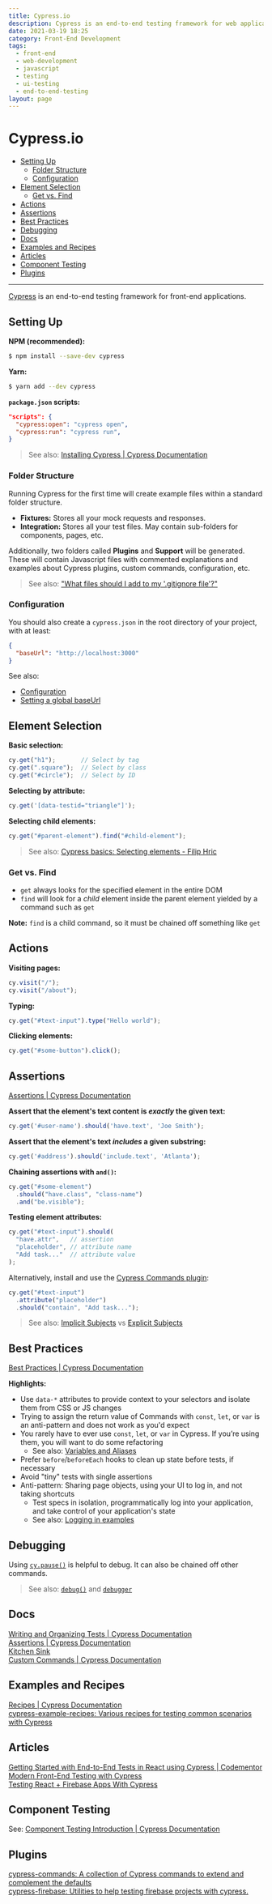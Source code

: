 ```yaml
---
title: Cypress.io
description: Cypress is an end-to-end testing framework for web applications.
date: 2021-03-19 18:25
category: Front-End Development
tags: 
  - front-end
  - web-development
  - javascript
  - testing
  - ui-testing
  - end-to-end-testing
layout: page
---
```


# Cypress.io

- [Setting Up](#setting-up)
  - [Folder Structure](#folder-structure)
  - [Configuration](#configuration)
- [Element Selection](#element-selection)
  - [Get vs. Find](#get-vs-find)
- [Actions](#actions)
- [Assertions](#assertions)
- [Best Practices](#best-practices)
- [Debugging](#debugging)
- [Docs](#docs)
- [Examples and Recipes](#examples-and-recipes)
- [Articles](#articles)
- [Component Testing](#component-testing)
- [Plugins](#plugins)

- - -

[Cypress](https://www.cypress.io/) is an end-to-end testing framework for front-end applications.

## Setting Up

**NPM (recommended):**

```sh
$ npm install --save-dev cypress
```

**Yarn:**

```sh
$ yarn add --dev cypress
```

**`package.json` scripts:**

```json
"scripts": {
  "cypress:open": "cypress open",
  "cypress:run": "cypress run",
}
```

> See also: [Installing Cypress | Cypress Documentation](https://docs.cypress.io/guides/getting-started/installing-cypress.html)  

### Folder Structure

Running Cypress for the first time will create example files within a standard folder structure.

- **Fixtures:** Stores all your mock requests and responses.
- **Integration:** Stores all your test files. May contain sub-folders for components, pages, etc.

Additionally, two folders called **Plugins** and **Support** will be generated. These will contain Javascript files with commented explanations and examples about Cypress plugins, custom commands, configuration, etc.

> See also: ["What files should I add to my '.gitignore file'?"](https://docs.cypress.io/guides/core-concepts/writing-and-organizing-tests.html#Configuring-Folder-Structure)  

### Configuration

You should also create a `cypress.json` in the root directory of your project, with at least:

```json
{
  "baseUrl": "http://localhost:3000"
}
```

See also:
- [Configuration](https://docs.cypress.io/guides/references/configuration.html)  
- [Setting a global baseUrl](https://docs.cypress.io/guides/references/best-practices.html#Setting-a-global-baseUrl)

## Element Selection

**Basic selection:**

```javascript
cy.get("h1");       // Select by tag
cy.get(".square");  // Select by class
cy.get("#circle");  // Select by ID
```

**Selecting by attribute:**

```javascript
cy.get('[data-testid="triangle"]');
```

**Selecting child elements:**

```javascript
cy.get("#parent-element").find("#child-element");
```

> See also: [Cypress basics: Selecting elements - Filip Hric](https://filiphric.com/cypress-basics-selecting-elements)

### Get vs. Find

- `get` always looks for the specified element in the entire DOM
- `find` will look for a _child_ element inside the parent element yielded by a command such as `get`

**Note:** `find` is a child command, so it must be chained off something like `get`

## Actions

**Visiting pages:**

```javascript
cy.visit("/");
cy.visit("/about");
```

**Typing:**

```javascript
cy.get("#text-input").type("Hello world");
```

**Clicking elements:**

```javascript
cy.get("#some-button").click();
```

## Assertions

[Assertions | Cypress Documentation](https://docs.cypress.io/guides/references/assertions)

**Assert that the element's text content is _exactly_ the given text:**

```javascript
cy.get('#user-name').should('have.text', 'Joe Smith');
```

**Assert that the element's text _includes_ a given substring:**

```javascript
cy.get('#address').should('include.text', 'Atlanta');
```

**Chaining assertions with `and()`:**

```javascript
cy.get("#some-element")
  .should("have.class", "class-name")
  .and("be.visible");
```

**Testing element attributes:**

```javascript
cy.get("#text-input").should(
  "have.attr",   // assertion
  "placeholder", // attribute name
  "Add task..."  // attribute value
);
```

Alternatively, install and use the [Cypress Commands plugin](https://github.com/Lakitna/cypress-commands/blob/develop/docs/attribute.md):

```javascript
cy.get("#text-input")
  .attribute("placeholder")
  .should("contain", "Add task...");
```

> See also: [Implicit Subjects](https://docs.cypress.io/guides/core-concepts/introduction-to-cypress#Implicit-Subjects) vs [Explicit Subjects](https://docs.cypress.io/guides/core-concepts/introduction-to-cypress#Explicit-Subjects)

## Best Practices

[Best Practices | Cypress Documentation](https://docs.cypress.io/guides/references/best-practices.html)  

**Highlights:**

- Use `data-*` attributes to provide context to your selectors and isolate them from CSS or JS changes
- Trying to assign the return value of Commands with `const`, `let`, or `var` is an anti-pattern and does not work as you'd expect
- You rarely have to ever use `const`, `let`, or `var` in Cypress. If you’re using them, you will want to do some refactoring
  - See also: [Variables and Aliases](https://docs.cypress.io/guides/core-concepts/variables-and-aliases.html)
- Prefer `before`/`beforeEach` hooks to clean up state before tests, if necessary
- Avoid "tiny" tests with single assertions
- Anti-pattern: Sharing page objects, using your UI to log in, and not taking shortcuts
  - Test specs in isolation, programmatically log into your application, and take control of your application's state
  - See also: [Logging in examples](https://github.com/cypress-io/cypress-example-recipes#logging-in-recipes)

## Debugging

Using [`cy.pause()`](https://docs.cypress.io/api/commands/pause) is helpful to debug. It can also be chained off other commands.

> See also: [`debug()`](https://docs.cypress.io/api/commands/debug) and [`debugger`](https://developer.mozilla.org/en-US/docs/Web/JavaScript/Reference/Statements/debugger)

## Docs

[Writing and Organizing Tests | Cypress Documentation](https://docs.cypress.io/guides/core-concepts/writing-and-organizing-tests.html#Folder-Structure)  
[Assertions | Cypress Documentation](https://docs.cypress.io/guides/references/assertions.html)  
[Kitchen Sink](https://example.cypress.io/commands/querying)  
[Custom Commands | Cypress Documentation](https://docs.cypress.io/api/cypress-api/custom-commands.html)  

## Examples and Recipes

[Recipes | Cypress Documentation](https://docs.cypress.io/examples/examples/recipes)  
[cypress-example-recipes: Various recipes for testing common scenarios with Cypress](https://github.com/cypress-io/cypress-example-recipes)  

## Articles

[Getting Started with End-to-End Tests in React using Cypress | Codementor](https://www.codementor.io/@blizzerand/manjunath-getting-started-with-end-to-end-tests-in-react-using-cypress-smtfkr5cv)  
[Modern Front-End Testing with Cypress](https://www.cypress.io/blog/2019/02/05/modern-frontend-testing-with-cypress/)  
[Testing React + Firebase Apps With Cypress](https://prescottprue.medium.com/testing-react-firebase-apps-with-cypress-7d7a64d155de)  

## Component Testing

See: [Component Testing Introduction | Cypress Documentation](https://docs.cypress.io/guides/component-testing/introduction.html)  

## Plugins

[cypress-commands: A collection of Cypress commands to extend and complement the defaults](https://github.com/Lakitna/cypress-commands)  
[cypress-firebase: Utilities to help testing firebase projects with cypress.](https://github.com/prescottprue/cypress-firebase)  
